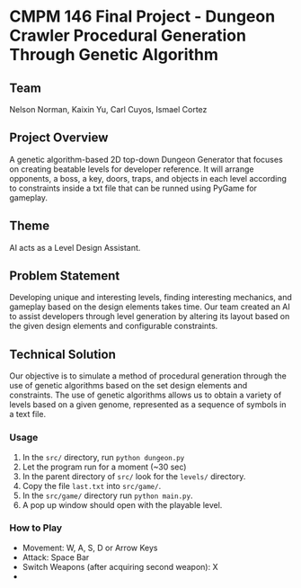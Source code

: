 # CMPM 146 Final Project - Dungeon Crawler Procedural Generation Through Genetic Algorithm
## Team
Nelson Norman, Kaixin Yu, Carl Cuyos, Ismael Cortez
## Project Overview  
A genetic algorithm-based 2D top-down Dungeon Generator that focuses on creating beatable levels for developer reference. It will arrange opponents, a boss, a key, doors, traps, and objects in each level according to constraints inside a txt file that can be runned using PyGame for gameplay.
## Theme  
AI acts as a Level Design Assistant.
## Problem Statement
Developing unique and interesting levels, finding interesting mechanics, and gameplay based on the design elements takes time. Our team created an AI to assist developers through level generation by altering its layout based on the given design elements and configurable constraints.
## Technical Solution
Our objective is to simulate a method of procedural generation through the use of genetic algorithms based on the set design elements and constraints. The use of genetic algorithms allows us to obtain a variety of levels based on a given genome, represented as a sequence of symbols in a text file.
### Usage
1. In the `src/` directory, run `python dungeon.py`
2. Let the program run for a moment (~30 sec)
3. In the parent directory of `src/` look for the `levels/` directory.
4. Copy the file `last.txt` into `src/game/`.
5. In the `src/game/` directory run `python main.py`.
6. A pop up window should open with the playable level.
### How to Play
- Movement: W, A, S, D or Arrow Keys
- Attack: Space Bar
- Switch Weapons (after acquiring second weapon): X
- 
